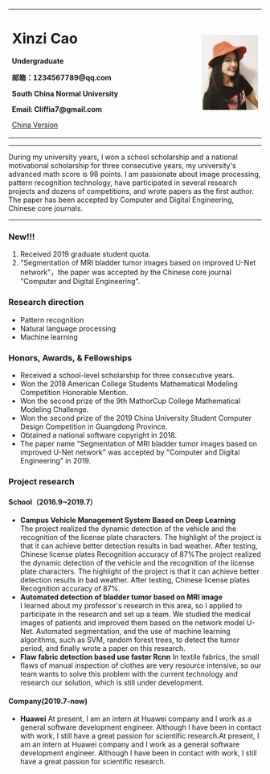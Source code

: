 <div>
<table border="0">
  <tr>
    <td width="75%">
      <h1>Xinzi Cao</h1>
      <p><b>Undergraduate</b></p>
      <p><b></b></p>
      <p><b>邮箱：1234567789@qq.com</b></p>
      <p><b>South China Normal University</b></p>
      <p><b>Email: Cliffia7@gmail.com</b></p>
      <p><a href="/index-en.html">China Version</a></p>
    </td>
    <td width="25%">
      <img src="/caoxinzi.jpg" width="100%">
    </td>
  </tr>
</table>
</div>

---

During my university years, I won a school scholarship and a national motivational scholarship for three consecutive years, my university's advanced math score is 98 points. I am passionate about image processing, pattern recognition technology, have participated in several research projects and dozens of competitions, and wrote papers as the first author. The paper has been accepted by Computer and Digital Engineering, Chinese core journals.


---

### New!!!
1. Received 2019 graduate student quota.
2. "Segmentation of MRI bladder tumor images based on improved U-Net network"，the paper was accepted by the Chinese core journal "Computer and Digital Engineering".

### Research direction
- Pattern recognition
- Natural language processing
- Machine learning

### Honors, Awards, & Fellowships
- Received a school-level scholarship for three consecutive years.
- Won the 2018 American College Students Mathematical Modeling Competition Honorable Mention.
- Won the second prize of the 9th MathorCup College Mathematical Modeling Challenge.
- Won the second prize of the 2019 China University Student Computer Design Competition in Guangdong Province.
- Obtained a national software copyright in 2018.
- The paper name "Segmentation of MRI bladder tumor images based on improved U-Net network" was accepted by "Computer and Digital Engineering" in 2019.

### Project research
#### School（2016.9~2019.7）
- **Campus Vehicle Management System Based on Deep Learning**  
The project realized the dynamic detection of the vehicle and the recognition of the license plate characters. The highlight of the project is that it can achieve better detection results in bad weather. After testing, Chinese license plates Recognition accuracy of 87%The project realized the dynamic detection of the vehicle and the recognition of the license plate characters. The highlight of the project is that it can achieve better detection results in bad weather. After testing, Chinese license plates Recognition accuracy of 87%.
- **Automated detection of bladder tumor based on MRI image**  
I learned about my professor's research in this area, so I applied to participate in the research and set up a team. We studied the medical images of patients and improved them based on the network model U-Net. Automated segmentation, and the use of machine learning algorithms, such as SVM, random forest trees, to detect the tumor period, and finally wrote a paper on this research.
- **Flaw fabric detection based use faster Rcnn**
In textile fabrics, the small flaws of manual inspection of clothes are very resource intensive, so our team wants to solve this problem with the current technology and research our solution, which is still under development.

#### Company(2019.7-now)
- **Huawei**
At present, I am an intern at Huawei company and I work as a general software development engineer. Although I have been in contact with work, I still have a great passion for scientific research.At present, I am an intern at Huawei company and I work as a general software development engineer. Although I have been in contact with work, I still have a great passion for scientific research.

